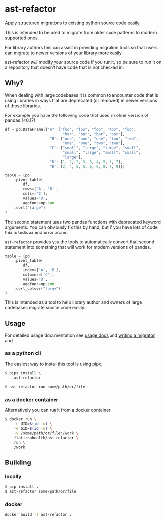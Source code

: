 # ast-refactor

Apply structured migrations to existing python source code easily.

This is intended to be used to migrate from older code patterns
to modern supported ones.

For library authors this can assist in providing migration tools so that
users can migrate to newer versions of your library more easily.

ast-refactor *will* modify your source code if you run it, so be sure to
run it on a repository that doesn't have code that is not checked in.

## Why?

When dealing with large codebases it is common to encounter code that is using libraries in ways that are deprecated
(or removed) in newer versions of those libraries.

For example you have the following code that uses an older version of pandas (<0.17)

```python
df = pd.DataFrame({"A": ["foo", "foo", "foo", "foo", "foo",
                          "bar", "bar", "bar", "bar"],
                    "B": ["one", "one", "one", "two", "two",
                          "one", "one", "two", "two"],
                    "C": ["small", "large", "large", "small",
                          "small", "large", "small", "small",
                          "large"],
                    "D": [1, 2, 2, 3, 3, 4, 5, 6, 7],
                    "E": [2, 4, 5, 5, 6, 6, 8, 9, 9]})

table = (pd
    .pivot_table(
        df,
        rows=['A', 'B'],
        cols=['C'],
        values='D',
        aggfunc=np.sum)
    .sort("large")
)
```

The second statement uses two pandas functions with deprecated keyword arguments.  You can obviously fix this by hand, but if you have lots of code this is tedious and error prone.

`ast-refactor` provides you the tools to automatically convert that second statement into something that will work for modern versions of pandas.

```python
table = (pd
    .pivot_table(
        df,
        index=['A', 'B'],
        columns=['C'],
        values='D',
        aggfunc=np.sum)
    .sort_values("large")
)
```

This is intended as a tool to help library author and owners of large codebases migrate source code easily.

## Usage

For detailed usage documentation see [usage docs](https://github.com/flatironhealth/ast-refactor/blob/master/doc/using.md) and
[writing a migrator](https://github.com/flatironhealth/ast-refactor/blob/master/doc/writing_a_migrator.md) and

### as a python cli

The easiest way to install this tool is using
[pipx](https://pipxproject.github.io/pipx/).

```bash
$ pipx install \
    ast-refactor

$ ast-refactor run some/path/or/file
```

### as a docker container

Alternatively you can run it from a docker container

```bash
$ docker run \
    -e UID=$(id -u) \
    -e GID=$(id -u) \
    -v /some/path/or/file:/work \
    flatironhealth/ast-refactor \
    run \
    /work
```

## Building

### locally

```bash
$ pip install .
$ ast-refactor some/path/or/file
```

### docker

```bash
docker build -t ast-refactor .
```
